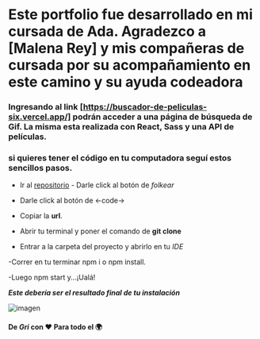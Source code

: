 # Este portfolio fue desarrollado en mi cursada de Ada. Agradezco a [Malena Rey] y mis compañeras de cursada por su acompañamiento en este camino y su ayuda codeadora

### Ingresando al link [https://buscador-de-peliculas-six.vercel.app/] podrán acceder a una página de búsqueda de Gif. La misma esta realizada con React, Sass y una API de películas.

### si quieres tener el código en tu computadora seguí estos sencillos pasos.

- Ir al [repositorio](https://github.com/gri-espindola/buscadorDePeliculas) - Darle click al botón de _folkear_
- Darle click al botón de <-code->

- Copiar la **url**.

- Abrir tu terminal y poner el comando de **git clone <url>**

- Entrar a la carpeta del proyecto y abrirlo en tu _IDE_

-Correr en tu terminar npm i o npm install.

-Luego npm start y...¡Ualá!

**_Este debería ser el resultado final de tu instalación_**

![imagen](.app-peliculas/src/captura-imagen/capture.png)

#### De _Gri_ con ❤ Para todo el 🌍
